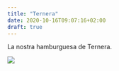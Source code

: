 ```yaml
---
title: "Ternera"
date: 2020-10-16T09:07:16+02:00
draft: true
---
```


La nostra hamburguesa de Ternera.

![](/hamburgueses/ternera.jpg)
